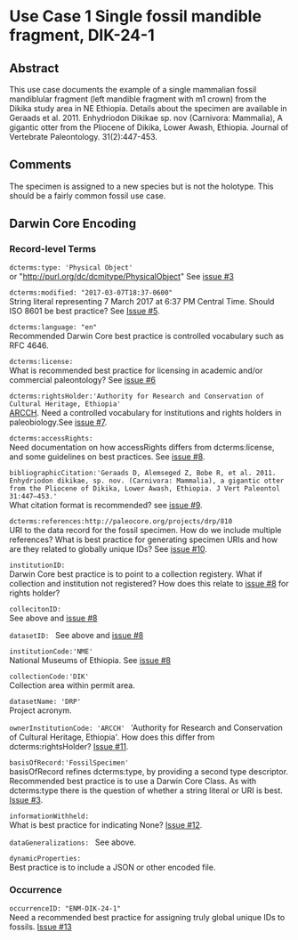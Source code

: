 # Use Case 1 Single fossil mandible fragment, DIK-24-1
## Abstract
This use case documents the example of a single mammalian fossil mandiblular fragment (left mandible fragment with m1 crown) from the Dikika study area in NE Ethiopia. Details about the specimen are available in Geraads et al. 2011. Enhydriodon Dikikae sp. nov (Carnivora: Mammalia), A gigantic otter from the Pliocene of Dikika, Lower Awash, Ethiopia. Journal of Vertebrate Paleontology. 31(2):447-453.
## Comments
The specimen is assigned to a new species but is not the holotype. This should be a fairly common fossil use case.
## Darwin Core Encoding
### Record-level Terms
```dcterms:type: 'Physical Object'```   
or "http://purl.org/dc/dcmitype/PhysicalObject" See [issue #3](https://github.com/tdwg/paleo/issues/3)   
    
```dcterms:modified: "2017-03-07T18:37-0600"```    
String literal representing 7 March 2017 at 6:37 PM Central Time. Should ISO 8601 be best practice? See [Issue #5](https://github.com/tdwg/paleo/issues/5).   
    
```dcterms:language: "en"```  
Recommended Darwin Core best practice is controlled vocabulary such as RFC 4646.   
   
```dcterms:license: ```   
What is recommended best practice for licensing in academic and/or commercial paleontology? See [issue #6](https://github.com/tdwg/paleo/issues/6)  
   
```dcterms:rightsHolder:'Authority for Research and Conservation of Cultural Heritage, Ethiopia' ```  
[ARCCH](http://www.mysc.gov.et/ARCCH.html). Need a controlled vocabulary for institutions and rights holders in paleobiology.See [issue #7](https://github.com/tdwg/paleo/issues/7).  
    
```dcterms:accessRights: ```   
Need documentation on how accessRights differs from dcterms:license, and some guidelines on best practices. See [issue #8](https://github.com/tdwg/paleo/issues/8).  
    
```bibliographicCitation:'Geraads D, Alemseged Z, Bobe R, et al. 2011. Enhydriodon dikikae, sp. nov. (Carnivora: Mammalia), a gigantic otter from the Pliocene of Dikika, Lower Awash, Ethiopia. J Vert Paleontol 31:447–453.' ```   
What citation format is recommended? see [issue #9](https://github.com/tdwg/paleo/issues/9).  
   
```dcterms:references:http://paleocore.org/projects/drp/810 ```   
URI to the data record for the fossil specimen. How do we include multiple references? What is best practice for generating specimen URIs and how are they related to globally unique IDs? See [issue #10](https://github.com/tdwg/paleo/issues/10).   

```institutionID: ```     
Darwin Core best practice is to point to a collection registery. What if collection and institution not registered?  How does this relate to [issue #8](https://github.com/tdwg/paleo/issues/8) for rights holder?    
   
```collecitonID: ```   
See above and [issue #8](https://github.com/tdwg/paleo/issues/8)   
    
```datasetID: ``` 
See above and [issue #8](https://github.com/tdwg/paleo/issues/8)   
   
```institutionCode:'NME' ```   
National Museums of Ethiopia. See [issue #8](https://github.com/tdwg/paleo/issues/8)   
   
```collectionCode:'DIK' ```   
Collection area within permit area.   

```datasetName: 'DRP' ```   
Project acronym.   
   
```ownerInstitutionCode: 'ARCCH' ```
'Authority for Research and Conservation of Cultural Heritage, Ethiopia'. How does this differ from dcterms:rightsHolder? [Issue #11](https://github.com/tdwg/paleo/issues/11).   
   
```basisOfRecord:'FossilSpecimen' ```   
basisOfRecord refines dcterms:type, by providing a second type descriptor. Recommended best practice is to use a Darwin Core Class. As with dcterms:type there is the question of whether a string literal or URI is best. [Issue #3](https://github.com/tdwg/paleo/issues/3).   
   
```informationWithheld: ```   
What is best practice for indicating None?  [Issue #12](https://github.com/tdwg/paleo/issues/12).     
   
```dataGeneralizations: ```
See above.    
   
```dynamicProperties: ```   
Best practice is to include a JSON or other encoded file.   
   

### Occurrence
```occurrenceID: "ENM-DIK-24-1"```   
Need a recommended best practice for assigning truly global unique IDs to fossils. [Issue #13](https://github.com/tdwg/paleo/issues/13)
   
   
